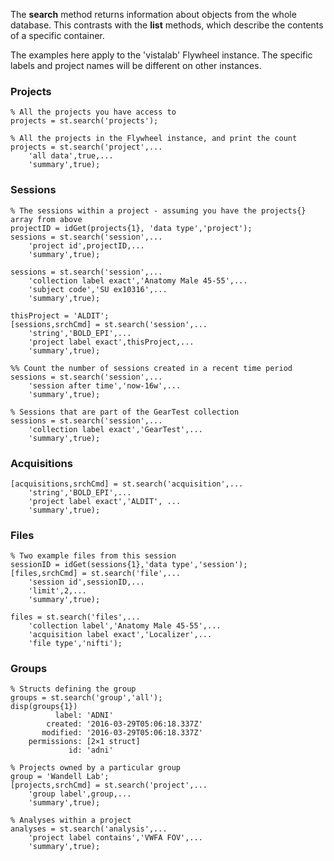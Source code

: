 The **search** method returns information about objects from the whole database. This contrasts with the **list** methods, which describe the contents of a specific container.

The examples here apply to the 'vistalab' Flywheel instance.  The specific labels and project names will be different on other instances.

### Projects
```
% All the projects you have access to
projects = st.search('projects');

% All the projects in the Flywheel instance, and print the count
projects = st.search('project',...
    'all data',true,...
    'summary',true);
```
### Sessions
```
% The sessions within a project - assuming you have the projects{} array from above
projectID = idGet(projects{1}, 'data type','project'); 
sessions = st.search('session',...
    'project id',projectID,...
    'summary',true);

sessions = st.search('session',...
    'collection label exact','Anatomy Male 45-55',...
    'subject code','SU ex10316',...
    'summary',true);

thisProject = 'ALDIT';
[sessions,srchCmd] = st.search('session',...
    'string','BOLD_EPI',...
    'project label exact',thisProject,...
    'summary',true);

%% Count the number of sessions created in a recent time period
sessions = st.search('session',...
    'session after time','now-16w',...
    'summary',true);

% Sessions that are part of the GearTest collection
sessions = st.search('session',...
    'collection label exact','GearTest',...
    'summary',true);
```
### Acquisitions
```
[acquisitions,srchCmd] = st.search('acquisition',...
    'string','BOLD_EPI',...
    'project label exact','ALDIT', ...
    'summary',true);
```

### Files
```
% Two example files from this session
sessionID = idGet(sessions{1},'data type','session');
[files,srchCmd] = st.search('file',...
    'session id',sessionID,...
    'limit',2,...
    'summary',true);

files = st.search('files',...
    'collection label','Anatomy Male 45-55',...
    'acquisition label exact','Localizer',...
    'file type','nifti');
```
### Groups
```
% Structs defining the group
groups = st.search('group','all');
disp(groups{1})
          label: 'ADNI'
        created: '2016-03-29T05:06:18.337Z'
       modified: '2016-03-29T05:06:18.337Z'
    permissions: [2×1 struct]
             id: 'adni'

% Projects owned by a particular group
group = 'Wandell Lab';
[projects,srchCmd] = st.search('project',...
    'group label',group,...
    'summary',true);

% Analyses within a project
analyses = st.search('analysis',...
    'project label contains','VWFA FOV',...
    'summary',true);

```





